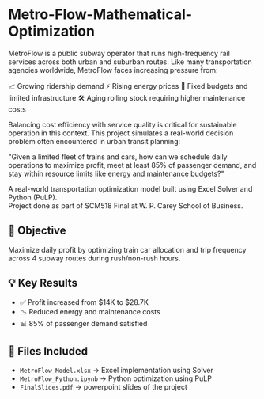# Metro-Flow-Mathematical-Optimization

MetroFlow is a public subway operator that runs high-frequency rail services across both urban and suburban routes. Like many transportation agencies worldwide, MetroFlow faces increasing pressure from:

📈 Growing ridership demand
⚡️ Rising energy prices
🧾 Fixed budgets and limited infrastructure
🛠️ Aging rolling stock requiring higher maintenance costs

Balancing cost efficiency with service quality is critical for sustainable operation in this context. This project simulates a real-world decision problem often encountered in urban transit planning:

"Given a limited fleet of trains and cars, how can we schedule daily operations to maximize profit, meet at least 85% of passenger demand, and stay within resource limits like energy and maintenance budgets?"


A real-world transportation optimization model built using Excel Solver and Python (PuLP).  
Project done as part of SCM518 Final at W. P. Carey School of Business.

## 🔧 Objective
Maximize daily profit by optimizing train car allocation and trip frequency across 4 subway routes during rush/non-rush hours.

## 💡 Key Results
- ✅ Profit increased from $14K to $28.7K
- 📉 Reduced energy and maintenance costs
- 📊 85% of passenger demand satisfied

## 📂 Files Included
- `MetroFlow_Model.xlsx` → Excel implementation using Solver
- `MetroFlow_Python.ipynb` → Python optimization using PuLP
- `FinalSlides.pdf` → powerpoint slides of the project 
